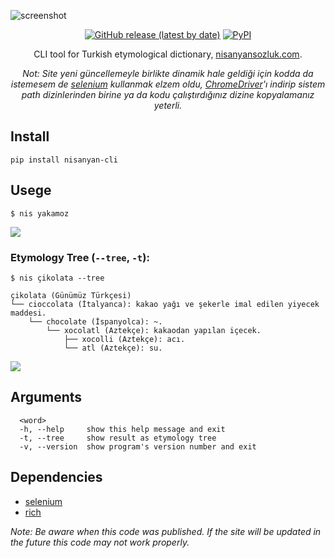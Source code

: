 ![screenshot](https://user-images.githubusercontent.com/16024979/162843362-4050c114-dc82-49eb-ac43-dd6cef79382a.png)

<div align="center">
<a href="https://github.com/agmmnn/nisanyan-cli">
<img alt="GitHub release (latest by date)" src="https://img.shields.io/github/v/release/agmmnn/nisanyan-cli"></a>
<a href="https://pypi.org/project/nisanyan-cli/">
<img alt="PyPI" src="https://img.shields.io/pypi/v/nisanyan-cli"></a>

CLI tool for Turkish etymological dictionary, [nisanyansozluk.com](https://www.nisanyansozluk.com/).

_Not: Site yeni güncellemeyle birlikte dinamik hale geldiği için kodda da istemesem de [selenium](https://github.com/SeleniumHQ/selenium) kullanmak elzem oldu, [ChromeDriver](https://chromedriver.chromium.org/)'ı indirip sistem path dizinlerinden birine ya da kodu çalıştırdığınız dizine kopyalamanız yeterli._

</div>

## Install

```
pip install nisanyan-cli
```

## Usege

```
$ nis yakamoz
```

![](https://user-images.githubusercontent.com/16024979/162844886-7831aebc-8efe-4018-9df5-b26babcc1ca3.png)

### Etymology Tree (`--tree`, `-t`):

```
$ nis çikolata --tree

çikolata (Günümüz Türkçesi)
└── cioccolata (İtalyanca): kakao yağı ve şekerle imal edilen yiyecek maddesi.
    └── chocolate (İspanyolca): ~.
        └── xocolatl (Aztekçe): kakaodan yapılan içecek.
            ├── xocolli (Aztekçe): acı.
            └── atl (Aztekçe): su.
```

![](https://user-images.githubusercontent.com/16024979/163723478-b96b599f-30e0-4472-886c-3f088ba17aa7.png)

## Arguments

```
  <word>
  -h, --help     show this help message and exit
  -t, --tree     show result as etymology tree
  -v, --version  show program's version number and exit
```

## Dependencies

- [selenium](https://pypi.org/project/selenium/)
- [rich](https://pypi.org/project/rich/)

_Note: Be aware when this code was published. If the site will be updated in the future this code may not work properly._
